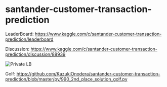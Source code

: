 # santander-customer-transaction-prediction

LeaderBoard: https://www.kaggle.com/c/santander-customer-transaction-prediction/leaderboard

Discussion: https://www.kaggle.com/c/santander-customer-transaction-prediction/discussion/88939

![Private LB](https://github.com/KazukiOnodera/santander-customer-transaction-prediction/blob/master/LB/%E3%82%B9%E3%82%AF%E3%83%AA%E3%83%BC%E3%83%B3%E3%82%B7%E3%83%A7%E3%83%83%E3%83%88%202019-04-11%2013.49.12.png)

Golf: https://github.com/KazukiOnodera/santander-customer-transaction-prediction/blob/master/py/990_2nd_place_solution_golf.py

